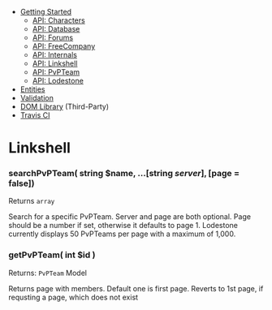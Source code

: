 - [Getting Started](docs/GettingStarted.md)  
  - [API: Characters](docs/ApiCharacters.md)  
  - [API: Database](docs/ApiDatabase.md)  
  - [API: Forums](docs/ApiForums.md)  
  - [API: FreeCompany](docs/ApiFreeCompany.md)  
  - [API: Internals](docs/ApiInternals.md)  
  - [API: Linkshell](docs/ApiLinkshell.md)  
  - [API: PvPTeam](/docs/ApiPvPTeam.md)  
  - [API: Lodestone](docs/ApiLodestone.md)  
- [Entities](docs/Entities.md)  
- [Validation](docs/Validation.md)  
- [DOM Library](docs/DomLibraryLegacy.md) (Third-Party)  
- [Travis CI](https://travis-ci.org/Simbiat/lodestone-php/branches)

# Linkshell

### searchPvPTeam( string $name, ...[string $server], [$page = false])
Returns `array`

Search for a specific PvPTeam. Server and page are both optional. Page should be a number if set, otherwise it defaults to page 1. Lodestone currently displays 50 PvPTeams per page with a maximum of 1,000.


### getPvPTeam( int $id )
Returns: `PvPTeam` Model

Returns page with members. Default one is first page. Reverts to 1st page, if requsting a page, which does not exist
